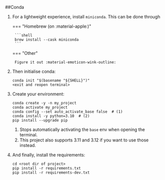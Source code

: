 ##Conda

1. For a lightweight experience, install `miniconda`. This can be done through

    === "Homebrew (on :material-apple:)"

        ```shell
        brew install --cask miniconda
        ```

    === "Other"

        Figure it out :material-emoticon-wink-outline:

2. Then initialise conda:

    ```shell
    conda init "$(basename "${SHELL}")"
    <exit and reopen terminal>
    ```

3. Create your environment:

    ```shell
    conda create -y -n my_project
    conda activate my_project
    conda config --set auto_activate_base false  # (1)
    conda install -y python=3.10  # (2)
    pip install --upgrade pip
    ```

    1. Stops automatically activating the `base` env when opening the terminal.
    2. This project also supports 3.11 and 3.12 if you want to use those instead.

4. And finally, install the requirements:

    ```shell
    cd <root dir of project>
    pip install -r requirements.txt
    pip install -r requirements-dev.txt
    ```
